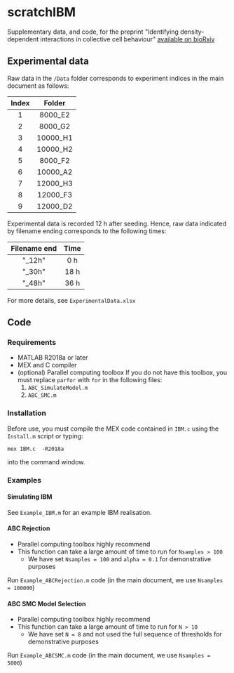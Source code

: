 # scratchIBM

Supplementary data, and code, for the preprint "Identifying density-dependent interactions in collective cell behaviour" [available on bioRxiv](https://www.biorxiv.org)


## Experimental data
Raw data in the `/Data` folder corresponds to experiment indices in the main document as follows:

| Index |  Folder  |
|:-----:|:--------:|
|   1   |  8000_E2 |
|   2   |  8000_G2 |
|   3   | 10000_H1 |
|   4   | 10000_H2 |
|   5   |  8000_F2 |
|   6   | 10000_A2 |
|   7   | 12000_H3 |
|   8   | 12000_F3 |
|   9   | 12000_D2 |

Experimental data is recorded 12 h after seeding. Hence, raw data indicated by filename ending corresponds to the following times:
 
 | Filename end | Time |
 |:------------:|:----:|
 |    "_12h"    |  0 h |
 |    "_30h"    | 18 h |
 |    "_48h"    | 36 h |


For more details, see `ExperimentalData.xlsx`


## Code

### Requirements
* MATLAB R2018a or later
* MEX and C compiler
* (optional) Parallel computing toolbox
      If you do not have this toolbox, you must replace `parfor` with `for` in the following files:
	1. `ABC_SimulateModel.m`
	2. `ABC_SMC.m`
  
  
### Installation

Before use, you must compile the MEX code contained in `IBM.c` using the 
`Install.m` script or typing:

    mex IBM.c  -R2018a
    
into the command window.


### Examples

#### Simulating IBM
See `Example_IBM.m` for an example IBM realisation.

#### ABC Rejection
* Parallel computing toolbox highly recommend
* This function can take a large amount of time to run for `Nsamples > 100`
  * We have set `Nsamples = 100` and `alpha = 0.1` for demonstrative purposes

Run `Example_ABCRejection.m` code (in the main document, we use `Nsamples = 100000`)

#### ABC SMC Model Selection
* Parallel computing toolbox highly recommend
* This function can take a large amount of time to run for `N > 10`
  * We have set `N = 8` and not used the full sequence of thresholds for demonstrative purposes

Run `Example_ABCSMC.m` code (in the main document, we use `Nsamples = 5000`)
